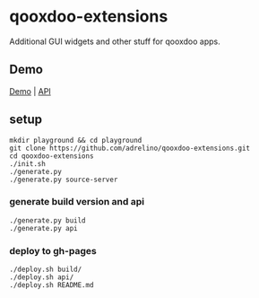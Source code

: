 # qooxdoo-extensions
Additional GUI widgets and other stuff for qooxdoo apps.

## Demo
[Demo](build) | [API](api#qxex)

## setup
```shell
mkdir playground && cd playground
git clone https://github.com/adrelino/qooxdoo-extensions.git
cd qooxdoo-extensions
./init.sh
./generate.py
./generate.py source-server
```

### generate build version and api
```shell
./generate.py build
./generate.py api
```

### deploy to gh-pages
```shell
./deploy.sh build/
./deploy.sh api/
./deploy.sh README.md
```
